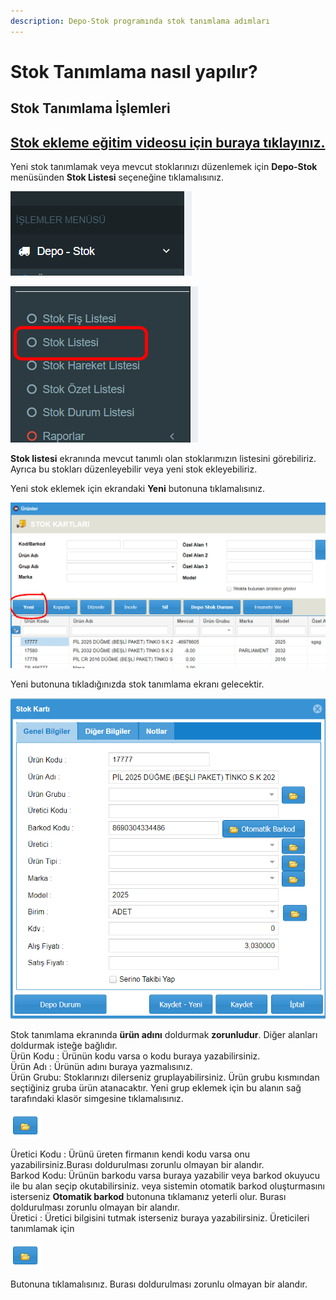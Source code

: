 ```yaml
---
description: Depo-Stok programında stok tanımlama adımları
---
```


# Stok Tanımlama nasıl yapılır?

## Stok Tanımlama İşlemleri

## [Stok ekleme eğitim videosu için buraya tıklayınız.](https://youtu.be/TREtr7GmpNc)

Yeni stok tanımlamak veya mevcut stoklarınızı düzenlemek için **Depo-Stok** menüsünden **Stok Listesi** seçeneğine tıklamalısınız.

![Depo-Stok menüsü](<../../.gitbook/assets/image (2) (1).png>)

![Stok Listesi seçeneği](<../../.gitbook/assets/image (3) (1).png>)

**Stok listesi** ekranında mevcut tanımlı olan stoklarımızın listesini görebiliriz. Ayrıca bu stokları düzenleyebilir veya yeni stok ekleyebiliriz.

Yeni stok eklemek için ekrandaki **Yeni** butonuna tıklamalısınız.

![Stok Listesi ekranı](<../../.gitbook/assets/image (4).png>)

Yeni butonuna tıkladığınızda stok tanımlama ekranı gelecektir.

![Stok tanımlama ekranı](<../../.gitbook/assets/image (5).png>)

Stok tanımlama ekranında **ürün adını** doldurmak **zorunludur**. Diğer alanları doldurmak isteğe bağlıdır.\
Ürün Kodu : Ürünün kodu varsa o kodu buraya yazabilirsiniz.\
Ürün Adı : Ürünün adını buraya yazmalısınız.\
Ürün Grubu: Stoklarınızı dilerseniz gruplayabilirsiniz. Ürün grubu kısmından seçtiğiniz gruba ürün atanacaktır. Yeni grup eklemek için bu alanın sağ tarafındaki klasör simgesine tıklamalısınız.

![Grup ekleme butonu](<../../.gitbook/assets/image (6).png>)

Üretici Kodu : Ürünü üreten firmanın kendi kodu varsa onu yazabilirsiniz.Burası doldurulması zorunlu olmayan bir alandır.\
Barkod Kodu: Ürünün barkodu varsa buraya yazabilir veya barkod okuyucu ile bu alan seçip okutabilirsiniz. veya sistemin otomatik barkod oluşturmasını isterseniz **Otomatik barkod** butonuna tıklamanız yeterli olur. Burası doldurulması zorunlu olmayan bir alandır.\
Üretici : Üretici bilgisini tutmak isterseniz buraya yazabilirsiniz. Üreticileri tanımlamak için

![Üretici tanımla](<../../.gitbook/assets/image (6).png>)

Butonuna tıklamalısınız. Burası doldurulması zorunlu olmayan bir alandır.
